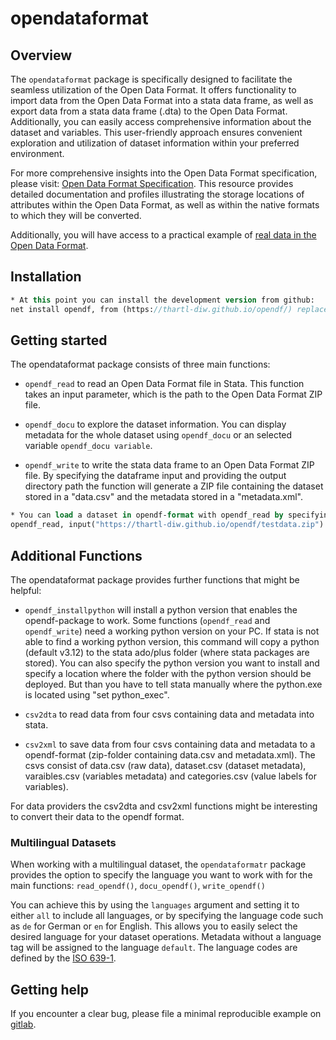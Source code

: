 # opendataformat 

## Overview

The `opendataformat` package is specifically designed to facilitate the seamless utilization of the Open Data Format. 
It offers functionality to import data from the Open Data Format into a stata data frame, as well as export data from a stata data frame (.dta) to the Open Data Format. 
Additionally, you can easily access comprehensive information about the dataset and variables. 
This user-friendly approach ensures convenient exploration and utilization of dataset information within your preferred environment.

For more comprehensive insights into the Open Data Format specification, please visit: [Open Data Format Specification](https://git.soep.de/opendata/specification). 
This resource provides detailed documentation and profiles illustrating the storage locations of attributes within the Open Data Format, as well as within the native formats to which they will be converted.

Additionally, you will have access to a practical example of [real data in the Open Data Format](https://git.soep.de/opendata/open-data-package).

## Installation

``` stata
* At this point you can install the development version from github:
net install opendf, from (https://thartl-diw.github.io/opendf/) replace


```

## Getting started

The opendataformat package consists of three main functions:

- `opendf_read` to read an Open Data Format file in Stata. This function takes an input parameter, which is the path to the Open Data Format ZIP file.

- `opendf_docu` to explore the dataset information. You can display metadata for the whole dataset using `opendf_docu` or an selected variable `opendf_docu variable`. 

- `opendf_write` to write the stata data frame to an Open Data Format ZIP file. By specifying the dataframe input and providing the output directory path the function will generate a ZIP file containing the dataset stored in a "data.csv" and the metadata stored in a "metadata.xml".

``` stata
* You can load a dataset in opendf-format with opendf_read by specifying the path to the zip-folder, (in this case, the testdataset from github):
opendf_read, input("https://thartl-diw.github.io/opendf/testdata.zip") clear verbose

```

## Additional Functions

The opendataformat package provides further functions that might be helpful:

- `opendf_installpython` will install a python version that enables the opendf-package to work. Some functions (`opendf_read` and `opendf_write`) need a working python version on your PC. If stata is not able to find a working python version, this command will copy a python (default v3.12) to the stata ado/plus folder (where stata packages are stored). You can also specify the python version you want to install and specify a location where the folder with the python version should be deployed. But than you have to tell stata manually where the python.exe is located using "set python_exec".

- `csv2dta` to read data from four csvs containing data and metadata into stata. 

- `csv2xml` to save data from four csvs containing data and metadata to a opendf-format (zip-folder containing data.csv and metadata.xml). The csvs consist of data.csv (raw data), dataset.csv (dataset metadata), varaibles.csv (variables metadata) and categories.csv (value labels for variables).



For data providers the csv2dta and csv2xml functions might be interesting to convert their data to the opendf format. 


### Multilingual Datasets

When working with a multilingual dataset, the `opendataformatr` package provides the option to specify the language you want to work with for the main functions: `read_opendf()`, `docu_opendf()`, `write_opendf()`
 
You can achieve this by using the `languages` argument and setting it to either `all` to include all languages, or by specifying the language code such as `de` for German or `en` for English. 
This allows you to easily select the desired language for your dataset operations. Metadata without a language tag will be assigned to the language `default`.
The language codes are defined by the [ISO 639-1](https://de.wikipedia.org/wiki/Liste_der_ISO-639-1-Codes).


## Getting help

If you encounter a clear bug, please file a minimal reproducible example
on [gitlab](https://git.soep.de/opendata/stata-package/-/issues). 

